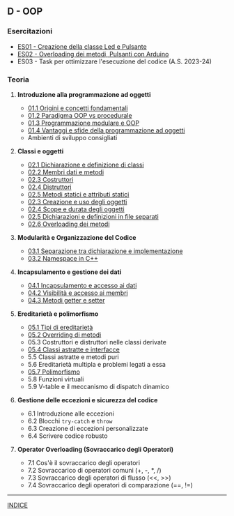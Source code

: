 ## D - OOP

### Esercitazioni
- [ES01 - Creazione della classe Led e Pulsante](<https://docs.google.com/presentation/d/1RUn2r8tAz_i94ZXaaMuwl6FeOWLaSI_gyfLwiM7jtnw>)
- [ES02 - Overloading dei metodi, Pulsanti con Arduino](<https://docs.google.com/presentation/d/13HiQHvaa1GNG24DIoQ8DEMGygBsTNAbFN5ccn7S8lM0>)
- ES03 - Task per ottimizzare l'esecuzione del codice (A.S. 2023-24)

### Teoria
1. **Introduzione alla programmazione ad oggetti**
    - [01.1 Origini e concetti fondamentali](<01.1 Origini e concetti fondamentali.md>)
    - [01.2 Paradigma OOP vs procedurale](<01.2 Paradigma OOP vs procedurale.md>)
    - [01.3 Programmazione modulare e OOP](<01.3 Programmazione modulare e OOP.md>)
    - [01.4 Vantaggi e sfide della programmazione ad oggetti](<01.4 Vantaggi e sfide della programmazione ad oggetti.md>)
    - Ambienti di sviluppo consigliati

2. **Classi e oggetti**
    - [02.1 Dichiarazione e definizione di classi](<02.1 Dichiarazione e definizione di classi.md>)
    - [02.2 Membri dati e metodi](<02.2 Membri dati e metodi.md>)  
    - [02.3 Costruttori](<02.2 Costruttori.md>)
    - [02.4 Distruttori](<02.3 Distruttori.md>)
    - [02.5 Metodi statici e attributi statici](<02.5 Metodi statici e attributi statici.md>)
    - [02.3 Creazione e uso degli oggetti](<02.3 Creazione e uso degli oggetti.md>)
    - [02.4 Scope e durata degli oggetti](<02.4 Scope e durata degli oggetti.md>)
    - [02.5 Dichiarazioni e definizioni in file separati](<02.5 Dichiarazioni e definizioni in file separati.md>)
    - [02.6 Overloading dei metodi](<02.6 Overloading dei metodi.md>)

3. **Modularità e Organizzazione del Codice**
    - [03.1 Separazione tra dichiarazione e implementazione](<03.1 Separazione tra dichiarazione e implementazione.md>)
    - [03.2 Namespace in C++](<03.2 Namespace in C++.md>)

4. **Incapsulamento e gestione dei dati**
    - [04.1 Incapsulamento e accesso ai dati](<>)
    - [04.2 Visibilità e accesso ai membri](<>)
    - [04.3 Metodi getter e setter](<04.2 Metodi getter e setter.md>)

5. **Ereditarietà e polimorfismo**
   - [05.1 Tipi di ereditarietà](<05.1 Tipi di ereditarietà.md>)
   - [05.2 Overriding di metodi](<05.2 Overriding di metodi.md>)
   - 05.3 Costruttori e distruttori nelle classi derivate
   - [05.4 Classi astratte e interfacce](<05.4 Classi astratte e interfacce.md>)
   - 5.5 Classi astratte e metodi puri
   - 5.6 Ereditarietà multipla e problemi legati a essa
   - [05.7 Polimorfismo](<05.7 Polimorfismo.md>)
   - 5.8 Funzioni virtuali
   - 5.9 V-table e il meccanismo di dispatch dinamico

6. **Gestione delle eccezioni e sicurezza del codice**
   - 6.1 Introduzione alle eccezioni
   - 6.2 Blocchi `try-catch` e `throw`
   - 6.3 Creazione di eccezioni personalizzate
   - 6.4 Scrivere codice robusto

7. **Operator Overloading (Sovraccarico degli Operatori)**
   - 7.1 Cos'è il sovraccarico degli operatori
   - 7.2 Sovraccarico di operatori comuni (+, -, \*, /)
   - 7.3 Sovraccarico degli operatori di flusso (<<, >>)
   - 7.4 Sovraccarico degli operatori di comparazione (==, !=)

--- 
[INDICE](../README.md) 